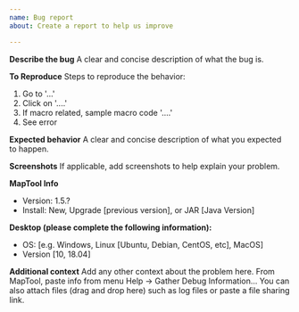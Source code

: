 ```yaml
---
name: Bug report
about: Create a report to help us improve

---
```


**Describe the bug**
A clear and concise description of what the bug is.

**To Reproduce**
Steps to reproduce the behavior:
1. Go to '...'
2. Click on '....'
3. If macro related, sample macro code '....'
4. See error

**Expected behavior**
A clear and concise description of what you expected to happen.

**Screenshots**
If applicable, add screenshots to help explain your problem.

**MapTool Info**
- Version: 1.5.?
- Install: New, Upgrade [previous version], or JAR [Java Version]

**Desktop (please complete the following information):**
 - OS: [e.g. Windows, Linux [Ubuntu, Debian, CentOS, etc], MacOS]
 - Version [10, 18.04]

**Additional context**
Add any other context about the problem here.
From MapTool, paste info from menu Help -> Gather Debug Information...
You can also attach files (drag and drop here) such as log files or paste a file sharing link.
